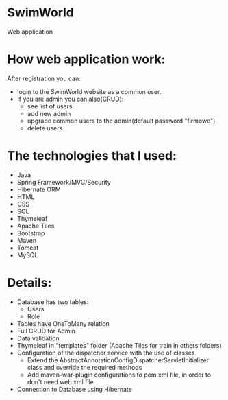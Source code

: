 # SwimWorld
Web application

# How web application work:
After registration you can:
 - login to the SwimWorld website as a common user.
 - If you are admin you can also(CRUD): 
    - see list of users
    - add new admin
    - upgrade common users to the admin(default password "firmowe") 
    - delete users

# The technologies that I used:
- Java
- Spring Framework/MVC/Security 
- Hibernate ORM 
- HTML
- CSS 
- SQL
- Thymeleaf 
- Apache Tiles 
- Bootstrap  
- Maven
- Tomcat
- MySQL

# Details:
- Database has two tables:
   - Users
   - Role
- Tables have OneToMany relation
- Full CRUD for Admin
- Data validation
- Thymeleaf in "templates" folder (Apache Tiles for train in others folders)
- Configuration of the dispatcher service with the use of classes 
   - Extend the AbstractAnnotationConfigDispatcherServletInitializer class and override the required methods
   - Add maven-war-plugin configurations to pom.xml file, in order to don't need web.xml file
- Connection to Database using Hibernate
